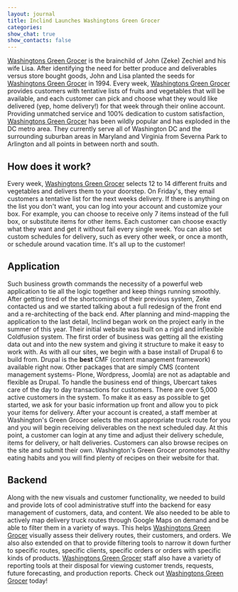 ```yaml
---
layout: journal
title: Inclind Launches Washingtons Green Grocer
categories: 
show_chat: true
show_contacts: false
---
```


<a href="http://www.washingtonsgreengrocer.com" target="_blank">Washingtons Green Grocer</a> is the brainchild of John (Zeke) Zechiel and his wife Lisa. After identifying the need for better produce and deliverables versus store bought goods, John and Lisa planted the seeds for <a href="http://www.washingtonsgreengrocer.com" target="_blank">Washingtons Green Grocer</a> in 1994. Every week, <a href="http://www.washingtonsgreengrocer.com" target="_blank">Washingtons Green Grocer</a> provides customers with tentative lists of fruits and vegetables that will be available, and each customer can pick and choose what they would like delivered (yep, home delivery!) for that week through their online account. Providing unmatched service and 100% dedication to custom satisfaction, <a href="http://www.washingtonsgreengrocer.com" target="_blank">Washingtons Green Grocer</a> has been wildly popular and has exploded in the DC metro area. They currently serve all of Washington DC and the surrounding suburban areas in Maryland and Virginia from Severna Park to Arlington and all points in between north and south. <h2> How does it work?</h2> Every week, <a href="http://www.washingtonsgreengrocer.com" target="_blank">Washingtons Green Grocer</a> selects 12 to 14 different fruits and vegetables and delivers them to your doorstep. On Friday&#39;s, they email customers a tentative list for the next weeks delivery. If there is anything on the list you don&#39;t want, you can log into your account and customize your box. For example, you can choose to receive only 7 items instead of the full box, or substitute items for other items. Each customer can choose exactly what they want and get it without fail every single week. You can also set custom schedules for delivery, such as every other week, or once a month, or schedule around vacation time. It&#39;s all up to the customer! <h2> Application</h2> Such business growth commands the necessity of a powerful web application to tie all the logic together and keep things running smoothly. After getting tired of the shortcomings of their previous system, Zeke contacted us and we started talking about a full redesign of the front end and a re-architecting of the back end. After planning and mind-mapping the application to the last detail, Inclind began work on the project early in the summer of this year. Their initial website was built on a rigid and inflexible Coldfusion system. The first order of business was getting all the existing data out and into the new system and giving it structure to make it easy to work with. As with all our sites, we begin with a base install of Drupal 6 to build from. Drupal is the <strong>best</strong> CMF (content management framework) available right now. Other packages that are simply CMS (content management systems- Plone, Wordpress, Joomla) are not as adaptable and flexible as Drupal. To handle the business end of things, Ubercart takes care of the day to day transactions for customers. There are over 5,000 active customers in the system. To make it as easy as possible to get started, we ask for your basic information up front and allow you to pick your items for delivery. After your account is created, a staff member at Washington&#39;s Green Grocer selects the most appropriate truck route for you and you will begin receiving deliverables on the next scheduled day. At this point, a customer can login at any time and adjust their delivery schedule, items for delivery, or halt deliveries. Customers can also browse recipes on the site and submit their own. Washington&#39;s Green Grocer promotes healthy eating habits and you will find plenty of recipes on their website for that. <h2> Backend</h2> Along with the new visuals and customer functionality, we needed to build and provide lots of cool administrative stuff into the backend for easy management of customers, data, and content. We also needed to be able to actively map delivery truck routes through Google Maps on demand and be able to filter them in a variety of ways. This helps <a href="http://www.washingtonsgreengrocer.com" target="_blank">Washingtons Green Grocer</a> visually assess their delivery routes, their customers, and orders. We also also extended on that to provide filtering tools to narrow it down further to specific routes, specific clients, specific orders or orders with specific kinds of products. <a href="http://www.washingtonsgreengrocer.com" target="_blank">Washingtons Green Grocer</a> staff also have a variety of reporting tools at their disposal for viewing customer trends, requests, future forecasting, and production reports. Check out <a href="http://www.washingtonsgreengrocer.com" target="_blank">Washingtons Green Grocer</a> today!